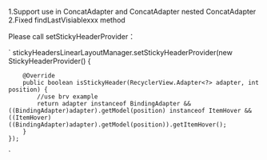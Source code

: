 1.Support use in ConcatAdapter and ConcatAdapter nested ConcatAdapter
2.Fixed findLastVisiablexxx method

Please call setStickyHeaderProvider：

`
    stickyHeadersLinearLayoutManager.setStickyHeaderProvider(new StickyHeaderProvider() {
    
        @Override
        public boolean isStickyHeader(RecyclerView.Adapter<?> adapter, int position) {
            //use brv example
            return adapter instanceof BindingAdapter && ((BindingAdapter)adapter).getModel(position) instanceof ItemHover && ((ItemHover)((BindingAdapter)adapter).getModel(position)).getItemHover();
        }
    });
`


